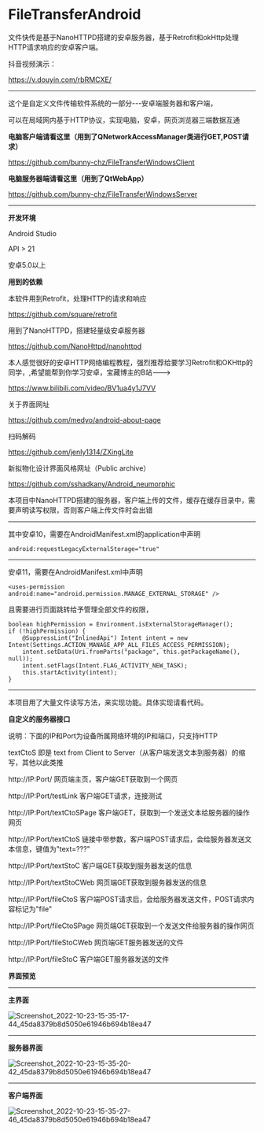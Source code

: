 # FileTransferAndroid
文件快传是基于NanoHTTPD搭建的安卓服务器，基于Retrofit和okHttp处理HTTP请求响应的安卓客户端。

抖音视频演示：

https://v.douyin.com/rbRMCXE/


--------------------------------------

这个是自定义文件传输软件系统的一部分---安卓端服务器和客户端，

可以在局域网内基于HTTP协议，实现电脑，安卓，网页浏览器三端数据互通

**电脑客户端请看这里（用到了QNetworkAccessManager类进行GET,POST请求）**

https://github.com/bunny-chz/FileTransferWindowsClient

**电脑服务器端请看这里（用到了QtWebApp）**

https://github.com/bunny-chz/FileTransferWindowsServer

-----------------------------------------

**开发环境**

Android Studio

API > 21

安卓5.0以上


**用到的依赖**

本软件用到Retrofit，处理HTTP的请求和响应

https://github.com/square/retrofit

用到了NanoHTTPD，搭建轻量级安卓服务器

https://github.com/NanoHttpd/nanohttpd

本人感觉很好的安卓HTTP网络编程教程，强烈推荐给要学习Retrofit和OKHttp的同学，,希望能帮到你学习安卓，宝藏博主的B站--->

https://www.bilibili.com/video/BV1ua4y1J7VV

关于界面网址

https://github.com/medyo/android-about-page

扫码解码

https://github.com/jenly1314/ZXingLite


新拟物化设计界面风格网址（Public archive）

https://github.com/sshadkany/Android_neumorphic


本项目中NanoHTTPD搭建的服务器，客户端上传的文件，缓存在缓存目录中，需要声明读写权限，否则客户端上传文件时会出错

--------------------

其中安卓10，需要在AndroidManifest.xml的application中声明

```
android:requestLegacyExternalStorage="true"
```

-------------------------------

安卓11，需要在AndroidManifest.xml中声明 

```
<uses-permission android:name="android.permission.MANAGE_EXTERNAL_STORAGE" />
```

且需要进行页面跳转给予管理全部文件的权限，

```
boolean highPermission = Environment.isExternalStorageManager();
if (!highPermission) {
    @SuppressLint("InlinedApi") Intent intent = new Intent(Settings.ACTION_MANAGE_APP_ALL_FILES_ACCESS_PERMISSION);
    intent.setData(Uri.fromParts("package", this.getPackageName(), null));
    intent.setFlags(Intent.FLAG_ACTIVITY_NEW_TASK);
    this.startActivity(intent);
}
```

---------------------

本项目用了大量文件读写方法，来实现功能。具体实现请看代码。



**自定义的服务器接口**

说明：下面的IP和Port为设备所属网络环境的IP和端口，只支持HTTP

textCtoS 即是 text from Client to Server（从客户端发送文本到服务器）的缩写，其他以此类推

http://IP:Port/ 网页端主页，客户端GET获取到一个网页

http://IP:Port/testLink 客户端GET请求，连接测试

http://IP:Port/textCtoSPage 客户端GET，获取到一个发送文本给服务器的操作网页

http://IP:Port/textCtoS 链接中带参数，客户端POST请求后，会给服务器发送文本信息，键值为"text=???"

http://IP:Port/textStoC 客户端GET获取到服务器发送的信息

http://IP:Port/textStoCWeb 网页端GET获取到服务器发送的信息

http://IP:Port/fileCtoS 客户端POST请求后，会给服务器发送文件，POST请求内容标记为"file"

http://IP:Port/fileCtoSPage 网页端GET获取到一个发送文件给服务器的操作网页

http://IP:Port/fileStoCWeb 网页端GET服务器发送的文件

http://IP:Port/fileStoC 客户端GET服务器发送的文件


**界面预览**

------------------------------

**主界面**

![Screenshot_2022-10-23-15-35-17-44_45da8379b8d5050e61946b694b18ea47](https://user-images.githubusercontent.com/57706599/197380097-279aa376-0382-4999-8f04-827f0b61efd9.jpg)

-------------------------------------------

**服务器界面**

![Screenshot_2022-10-23-15-35-20-42_45da8379b8d5050e61946b694b18ea47](https://user-images.githubusercontent.com/57706599/197380112-a92ca525-8d24-4646-9d13-6de25f72e51b.jpg)

---------------------------------------

**客户端界面**

![Screenshot_2022-10-23-15-35-27-46_45da8379b8d5050e61946b694b18ea47](https://user-images.githubusercontent.com/57706599/197380124-7e43ab79-88b3-49af-b7c3-b5c68f700722.jpg)


